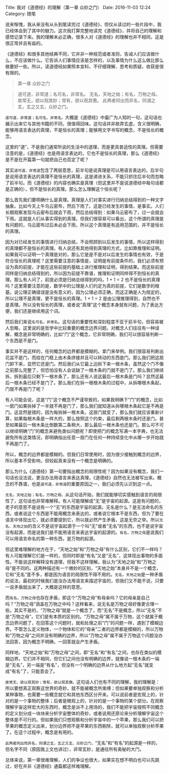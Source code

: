 Title: 我对《道德经》的理解（第一章 众妙之门）
Date: 2016-11-03 12:24
Category: 随笔

说来惭愧，我从来没有从头到尾读完过《道德经》，但仅从读过的一些片段中，我已经体会到了其中的魅力。这次我打算完整地读完《道德经》，并将自己的理解和感悟记录下来。我的理解未必正确，很多人对《道德经》的理解也并不相同，这是很正常并且有益的。

《道德经》和很多其他经典不同，它并非一种规范或者准则，告诫人们应该做什么，不应该做什么。它告诉人们事情应该是怎样的，以及事情为什么这么做比那么做要好一些。所以，读道德经如果照本宣科，不仔细理解、思考和质疑，收获是很有限的。


> 第一章 众妙之门

> 道可道，非常道；名可名，非常名。
> 无名，天地之始；有名，万物之母。
> 故常无，欲以观其妙；常有，欲以观其徼。
> 此两者同出而异名，同谓之玄，玄之又玄，众妙之门。

`道可道，非常道；名可名，非常名。`大概是《道德经》中最广为人知的一句，这句话也展示出来它与其他书籍的不同，很值得回味。这句话并非故弄玄虚，含义很明确，能够用语言表达的真理，不是恒长的真理；能够用文字书写的概念，不是恒长的概念。

这里的“道”，不是我们通常所说的生活中的道理，而是更具普适性的真理。但需要注意的是，《道德经》也是用语言表达的，它也不是恒长的真理，那么《道德经》是不是在开篇第一句就把自己也否定了呢？

其实`道可道，非常道`包含了两层意思，前半句是说真理是可以用语言表达的，后半句是说用语言表达的真理不是恒长的真理，这是递进关系，不能只抓住后半句而忽略了前半句。而《道德经》的内容也确实是真理（但这里并不是说道德经中每句话都是正确的），但不是恒长的真理。那么怎么理解这个恒长呢？

那么首先我们要明确什么是真理。真理是人们对事实进行归纳总结得到的一种文字抽象。比如今天上午乌云密布，然后下雨了。这是已经发生的事情，是事实。人们长期观察发现乌云密布后就会下雨，然后总结得到：如果乌云密布了，过一会就会下雨。这就是人们从事实得到的真理。但我们很容易可以看出，这个所谓的真理是有问题的，乌云密布过后未必会下雨，所以这个真理是有适用范围的，并不是恒长的真理。

因为对已经发生的事情进行归纳总结，不会照顾到以后发生的事情，所以这样得到的真理都不是恒长的真理。有人说还有其他得到真理的方式，比如靠推理和证明。如果我可以证明一个真理是对的，那么它是是不是对以后发生的事情也有效，于是符合恒长的真理呢？这里需要注意的事情是，证明是有前提条件的，我们必须有预设为真的前提，才能在这些前提的基础上进行推理和证明，得到结果。而这些前提同样是归纳总结得到的，所以因为前提不靠谱，推理和证明同样得不到恒长的真理。那么有人问了，前提必须是归纳总结得到的吗，1 + 1 = 2 也不是恒长的真理吗？这里需要注意的是，数学中的公理是人们约定为真的前提，它们是数学的根基。说公理正确错误是没有意义的，因为公理必须正确，而这正确是人为规定的，所以公理不是真理，更不是恒长的真理。1 + 1 = 2 是由公理推理得到，自然也不是真理。所以没有恒长的真理，或者说“真理”这个概念本身就有问题，为了表达方便，我们还是继续用这个词。

然后我们来说`名可名，非常名`。这句话的重要性和深刻程度不亚于前半句，但容易被人忽略，这里说的是哲学中比较重要的概念边界问题。对概念人们往往有一种误解，概念是非常明确的，比如“门”这个概念，它非常明确，我们可以很容易判断一个东西是不是门。

事实并不是这样的，任何概念的边界都是模糊的。拿门来举例。我们很容易判断出花盆不是门，而挂在门框上由木条拼接并且可以转动的东西是门。那么我们把这扇门卸下来，显然它还是门。然后我们从它最上边拆下来一根木条，虽然这个门不像之前那么完整了，但恐怕没有人会说缺了一根木条的门就不是门了。那么我们继续拆，拆到最后只剩下一根木条了，那么还有人说这最后一根木条是门吗？显然这最后一根木条已经不是门了。那么我们在拆一根根木条的过程中，从拆哪根木条起，门就不再是门了呢？

有人可能会说，这是“门”这个概念不严谨导致的，如果我明确下“门”的概念，比如一扇门如果拆掉了一半就不再是门了，那么我们就知道从拆哪根木条起它是不再是门。这显然是错的，因为每拆掉一根木条，这扇门就变了，那么我们就应该重新计算，如果每根木条是一样大的，那么按照这个约束，最后剩两根木条时还是门。甚至如果最后一根木条比倒数第二条稍大，那么最后一根木条也还是门。那么可不可以继续明确“门”的概念来避免类似问题呢？即使把门的概念写满一本字典，也无法避免所有这类情况，即明确指出任意一扇门在任何一种持续变化中从哪一步开始就不再是门了。

所以，概念的边界都是模糊的。但我们日常使用时，因为很少接触到概念的边界，所以基本不受影响，但较起真来没有一个概念是明确的。

那么为什么《道德经》第一句要指出概念的局限性呢？因为如果没有概念，我们一句话也没法说，更没办法用语言来表达真理，《道德经》自然也无法被写出来。概念的不靠谱，也是`道可道，非常道`的重要原因之一，我们必须先认识到这一点。

`无名，天地之始；有名，万物之母。`从这句话开始，我们就能够切实感触到语言的局限性了，这句话也非常难解释。有人可能理解成“无”是宇宙的起源。这是有问题的，老子的意思不是说有一个“无”的东西是宇宙的起源。无名是什么？是无法命名的东西，或者说这个东西是不能用概念来表达的，或者说它根本不是东西，但为了要在语言中体现出它，就必须要提到它，所以就必然产生矛盾，这是无奈之举。所以`无名，天地之始`的含义不是说宇宙起源于一个叫“无”或者“无名”的东西，也不是说宇宙没有起源，而是说我们是不能用语言来表达宇宙的起源的。`有名，万物之母`是说我们可以用语言命名的第一种东西，是万物的起源。

但这里难理解的地方在于，“天地之始”和“万物之母”有什么区别，它们不一样吗？有人可能理解它们是一样的，但同时即是“有名”又是“无名”，这体现出事物的多面性。不能说这样解释没有道理，但我不这样理解。我认为“天地之始”和“万物之母”是不同的。这两种描述有一个微妙的区别，“天地之始”本身并不是一个概念，它和“无名”差不多，都是因为语言的局限性不得不用的。`无名，天地之始`是一种矛盾的说法，最初的时候我们是没办法用语言来描述宇宙的，但我们又不能不说，只要一说矛盾就出来了，大概是这样的意思。

而`有名，万物之母`也存在矛盾，即这个“万物之母”有母亲吗？它的母亲是自己吗？“万物之母”涵盖在万物之中吗？这样看来，说无名是万物之母好像更合理一些。其实不是的，“万物之母”就是一个概念了，而“无名”不是概念，所以“无名”不是“万物之母”，它们是有本质的区别的。“万物之母”属不属于万物，这个就属于概念边界问题了，在回答这个问题时，就和处理之前“门”的问题一样，遇到了模糊边界。不管怎么定义物体，一个物体和它的“母亲”二者的边界都是模糊的，所以万物和“万物之母”之间并没有明确的边界，所以“万物之母”属不属于万物这个问题没办法回答，因为概念不明确，一回答就会产生矛盾。

同样地，“天地之始”和“万物之母”之间，即“无名”和“有名”之间，也存在类似的模糊边界。它们并不相同，但它们之间也没有明确的边界，就像说一根木条的一端是“无名”，另一端是“有名”，但没有一个明确的边界从什么地方起“无名”就变成“有名”了，只能意会了。

`故常无，欲以观其妙；常有，欲以观其徼。`这句话人们也有不同的理解，我的理解是：所以要想真正观察这世界的奇妙，就不能被概念所束缚；但如果要单独观察和分析某种事物，也需要一些概念就它和其他东西区分开来。可以说前者是宏观上的，针对的是一个事物的整体；后者是微观上的，针对的是一个事物的某个部分。在观察理解宇宙这样宏大的东西时，概念是派不上用场的，我们不能把宇宙按照不同概念的定义划分成一块块来分析宇宙整体的奇妙，或者说用还原论来分析理解宇宙这个整体是不可行的。但如果我们只想观察和分析宇宙中的一个苹果，那么我们可以把苹果的概念定义出来，划分边界把不是苹果的东西剔除，就可以单独观察分析苹果了。在这个过程中，概念是有用的。

`此两者同出而异名，同谓之玄，玄之又玄，众妙之门。`“无名”和“有名”的起源是一样的，但名字不同（原因我上文也讲过），非常玄妙，是通往所有奥秘的大门。

总体来说，第一章很难理解，人们的争议也很大，如果实在想不明白也可以先跳过，好在并非《道德经》通篇都这样难理解。

